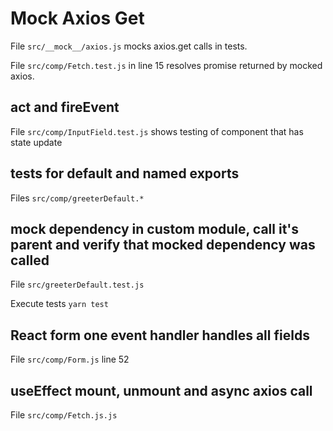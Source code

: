 # Mock Axios Get

File `src/__mock__/axios.js` mocks axios.get calls in tests.

File `src/comp/Fetch.test.js` in line 15 resolves promise returned by mocked axios.

## act and fireEvent

File `src/comp/InputField.test.js` shows testing of component that has state update

## tests for default and named exports

Files `src/comp/greeterDefault.*`

## mock dependency in custom module, call it's parent and verify that mocked dependency was called

File `src/greeterDefault.test.js`

Execute tests `yarn test`

## React form one event handler handles all fields

File `src/comp/Form.js` line 52

## useEffect mount, unmount and async axios call

File `src/comp/Fetch.js.js`
